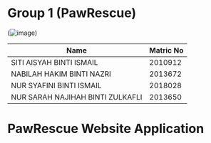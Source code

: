 # Group 1 (PawRescue)
(![image](https://user-images.githubusercontent.com/68623558/208115712-e28f8a7b-a78d-47c3-85e3-1a35cb3cac90.png))

| Name                                                              |  Matric No    |
| -------------                                                     | ------------- |
| SITI AISYAH BINTI ISMAIL                                          |   2010912     |
| NABILAH HAKIM BINTI NAZRI                                         |   2013672     |
| NUR SYAFINI BINTI ISMAIL                                          |   2018028     |
| NUR SARAH NAJIHAH BINTI ZULKAFLI                                  |   2013650     |


# PawRescue Website Application
